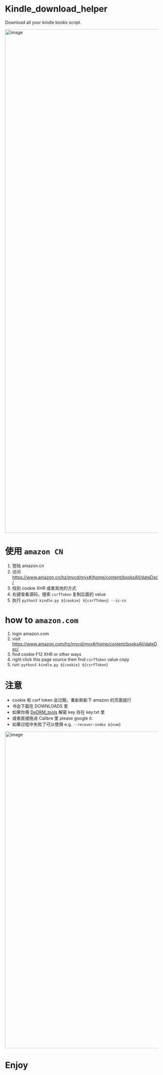 # Kindle_download_helper
Download all your kindle books script.


<img width="1661" alt="image" src="https://user-images.githubusercontent.com/15976103/172113700-7be0ae1f-1aae-4b50-8377-13047c63411b.png">


# 使用 `amazon CN`

1. 登陆 amazon.cn
2. 访问 https://www.amazon.cn/hz/mycd/myx#/home/content/booksAll/dateDsc/
3. 找到 cookie XHR 或者其他的方式
4. 右键查看源码，搜索 `csrfToken` 复制后面的 value
5. 执行 `python3 kindle.py ${cookie} ${csrfToken} --is-cn`

# how to `amazon.com`
1. login amazon.com
2. visit https://www.amazon.com/hz/mycd/myx#/home/content/booksAll/dateDsc/ 
3. find cookie F12 XHR or other ways
4. right click this page source then find `csrfToken` value copy
5. run: `python3 kindle.py ${cookie} ${csrfToken}`


# 注意
- cookie 和 csrf token 会过期，重新刷新下 amazon 的页面就行 
- 书会下载在 DOWNLOADS 里
- 如果你用 [DeDRM_tools](https://github.com/apprenticeharper/DeDRM_tools) 解密 key 存在 key.txt 里 
- 或者直接拖进 Calibre 里 please google it.
- 如果过程中失败了可以使用 e.g. `--recover-index ${num}`

<img width="1045" alt="image" src="https://user-images.githubusercontent.com/15976103/172113475-92862b57-bb39-4cd7-84d5-6bc428172bc4.png">


# Enjoy
